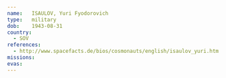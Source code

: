 ```yaml
---
name:	ISAULOV, Yuri Fyodorovich
type:	military
dob:	1943-08-31
country:
  - SOV
references:
  - http://www.spacefacts.de/bios/cosmonauts/english/isaulov_yuri.htm
missions:
evas:
---
```

